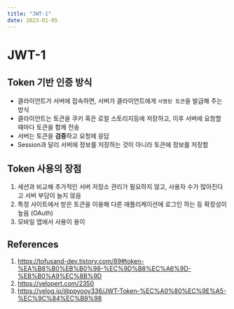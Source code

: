 ```yaml
---
title: "JWT-1"
date: 2023-01-05
---
```


# JWT-1

## Token 기반 인증 방식

- 클라이언트가 서버에 접속하면, 서버가 클라이언트에게 `서명된 토큰`을 발급해 주는 방식
- 클라이언트는 토큰을 쿠키 혹은 로컬 스토리지등에 저장하고, 이후 서버에 요청할 때마다 토큰을 함께 전송
- 서버는 토큰을 **검증**하고 요청에 응답
- Session과 달리 서버에 정보를 저장하는 것이 아니라 토큰에 정보를 저장함

## Token 사용의 장점

1. 세션과 비교해 추가적인 서버 저장소 관리가 필요하지 않고, 사용자 수가 많아진다고 서버 부담이 늘지 않음
2. 특정 사이트에서 받은 토큰을 이용해 다른 애플리케이션에 로그인 하는 등 확장성이 높음 (OAuth)
3. 모바일 앱에서 사용이 용이

## References

1. https://tofusand-dev.tistory.com/89#token-%EA%B8%B0%EB%B0%98-%EC%9D%B8%EC%A6%9D-%EB%B0%A9%EC%8B%9D
2. https://velopert.com/2350
3. https://velog.io/@ppyooy336/JWT-Token-%EC%A0%80%EC%9E%A5-%EC%9C%84%EC%B9%98
